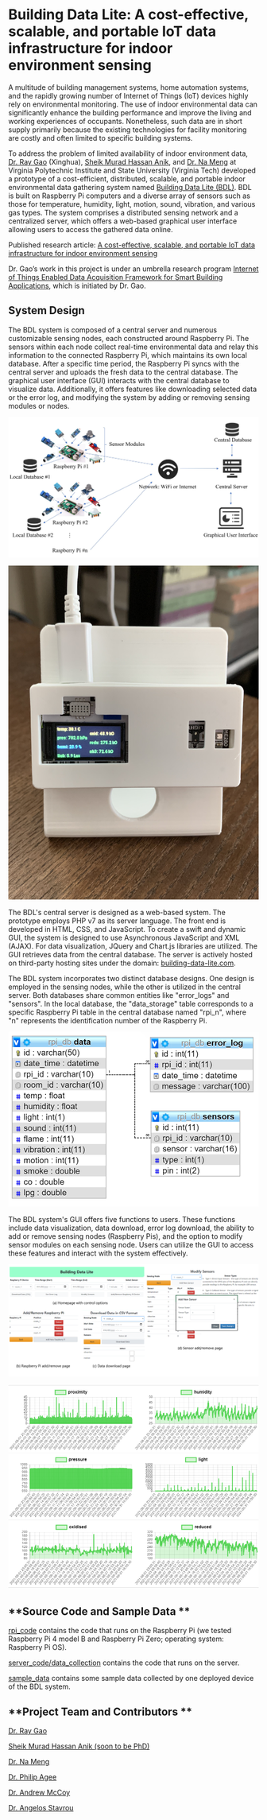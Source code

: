 # Building Data Lite: A cost-effective, scalable, and portable IoT data infrastructure for indoor environment sensing

A multitude of building management systems, home automation systems, and the rapidly growing number of Internet of Things (IoT) devices highly rely on environmental monitoring. The use of indoor environmental data can significantly enhance the building performance and improve the living and working experiences of occupants. Nonetheless, such data are in short supply primarily because the existing technologies for facility monitoring are costly and often limited to specific building systems.

To address the problem of limited availability of indoor environment data, [Dr. Ray Gao](http://www.raygaoai.com/) (Xinghua), [Sheik Murad Hassan Anik](https://www.linkedin.com/in/anik801/), and [Dr. Na Meng](https://people.cs.vt.edu/nm8247/) at Virginia Polytechnic Institute and State University (Virginia Tech) developed a prototype of a cost-efficient, distributed, scalable, and portable indoor environmental data gathering system named [Building Data Lite (BDL)](https://building-data-lite.com/). BDL is built on Raspberry Pi computers and a diverse array of sensors such as those for temperature, humidity, light, motion, sound, vibration, and various gas types. The system comprises a distributed sensing network and a centralized server, which offers a web-based graphical user interface allowing users to access the gathered data online.

Published research article: [A cost-effective, scalable, and portable IoT data infrastructure for indoor environment sensing](papers/BDL.pdf)

Dr. Gao’s work in this project is under an umbrella research program [Internet of Things Enabled Data Acquisition Framework for Smart Building Applications](https://github.com/XinghuaGao/IoT-building-data#internet-of-things-enabled-data-acquisition-framework-for-smart-building-applications), which is initiated by Dr. Gao.

## System Design

The BDL system is composed of a central server and numerous customizable sensing nodes, each constructed around Raspberry Pi. The sensors within each node collect real-time environmental data and relay this information to the connected Raspberry Pi, which maintains its own local database. After a specific time period, the Raspberry Pi syncs with the central server and uploads the fresh data to the central database. The graphical user interface (GUI) interacts with the central database to visualize data. Additionally, it offers features like downloading selected data or the error log, and modifying the system by adding or removing sensing modules or nodes.

![1_architecture.JPG](image/1_architecture.JPG)

![device.jpg](image/device.jpg)

The BDL's central server is designed as a web-based system. The prototype employs PHP v7 as its server language. The front end is developed in HTML, CSS, and JavaScript. To create a swift and dynamic GUI, the system is designed to use Asynchronous JavaScript and XML (AJAX). For data visualization, JQuery and Chart.js libraries are utilized. The GUI retrieves data from the central database. The server is actively hosted on third-party hosting sites under the domain: [building-data-lite.com](http://building-data-lite.com/).

The BDL system incorporates two distinct database designs. One design is employed in the sensing nodes, while the other is utilized in the central server. Both databases share common entities like "error_logs" and "sensors". In the local database, the "data_storage" table corresponds to a specific Raspberry Pi table in the central database named "rpi_n", where "n" represents the identification number of the Raspberry Pi.

![6_localdb_erd.png](image/6_localdb_erd.png)

The BDL system's GUI offers five functions to users. These functions include data visualization, data download, error log download, the ability to add or remove sensing nodes (Raspberry Pis), and the option to modify sensor modules on each sensing node. Users can utilize the GUI to access these features and interact with the system effectively.

![8_GUI.png](image/8_GUI.png)

![14_data_5.png](image/14_data_5.png)

## **Source Code and Sample Data **

[rpi_code](rpi_code) contains the code that runs on the Raspberry Pi (we tested Raspberry Pi 4 model B and Raspberry Pi Zero; operating system: Raspberry Pi OS).

[server_code/data_collection](server_code/data_collection) contains the code that runs on the server.

[sample_data](sample_data) contains some sample data collected by one deployed device of the BDL system.

## **Project Team and Contributors **

[Dr. Ray Gao](http://www.raygaoai.com/)

[Sheik Murad Hassan Anik (soon to be PhD)](https://www.linkedin.com/in/anik801/)

[Dr. Na Meng](https://people.cs.vt.edu/nm8247/)

[Dr. Philip Agee](https://www.bc.vt.edu/people/agee)

[Dr. Andrew McCoy](https://www.bc.vt.edu/people/mccoy)

[Dr. Angelos Stavrou](https://computing.ece.vt.edu/~angelos/)
